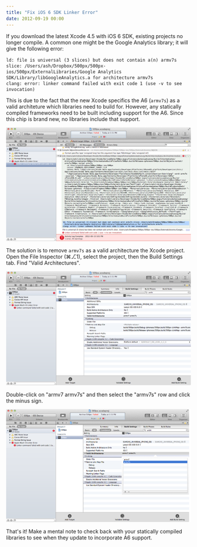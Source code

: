 ```yaml
---
title: "Fix iOS 6 SDK Linker Error"
date: 2012-09-19 00:00
---
```


If you download the latest Xcode 4.5 with iOS 6 SDK, existing projects no longer compile. A common one might be the Google Analytics library; it will give the following error:

```
ld: file is universal (3 slices) but does not contain a(n) armv7s slice: /Users/ash/Dropbox/500px/500px-ios/500px/ExternalLibraries/Google Analytics SDK/Library/libGoogleAnalytics.a for architecture armv7s
clang: error: linker command failed with exit code 1 (use -v to see invocation)
```

This is due to the fact that the new Xcode specifics the A6 (`armv7s`) as a valid architeture which libraries need to build for. However, any statically compiled frameworks need to be built including support for the A6. Since this chip is brand new, no libraries include that support.

 ![](/img/import/blog/fix-ios-6-sdk-linker-error/88FE0C083DF344C291DB1F4E5BAB2C6F.png)

The solution is to remove `armv7s` as a valid architecture the Xcode project. Open the File Inspector (⌘⎇1), select the project, then the Build Settings tab. Find "Valid Architectures".

 ![](/img/import/blog/fix-ios-6-sdk-linker-error/3FA67A3329D14076BF9F1B115F881945.png)

Double-click on "armv7 armv7s" and then select the "armv7s" row and click the minus sign.

 ![](/img/import/blog/fix-ios-6-sdk-linker-error/6E04343357884D05AFDC088AFF7039EF.png)

That's it! Make a mental note to check back with your statically compiled libraries to see when they update to incorporate A6 support.

<!-- more -->
